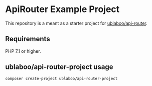 # ApiRouter Example Project

This repository is a meant as a starter project for [ublaboo/api-router](https://github.com/ublaboo/api-router).

## Requirements

PHP 7.1 or higher.


## ublaboo/api-router-project usage

	composer create-project ublaboo/api-router-project

